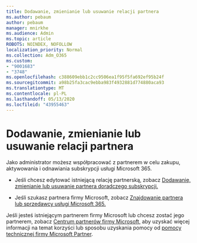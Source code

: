 ```yaml
---
title: Dodawanie, zmienianie lub usuwanie relacji partnera
ms.author: pebaum
author: pebaum
manager: mnirkhe
ms.audience: Admin
ms.topic: article
ROBOTS: NOINDEX, NOFOLLOW
localization_priority: Normal
ms.collection: Adm_O365
ms.custom:
- "9001683"
- "3748"
ms.openlocfilehash: c388609ebb1c2cc9506ea1f95f5fa692ef95b24f
ms.sourcegitcommit: a98b25fa3cac9ebba983f4932881d774880aca93
ms.translationtype: MT
ms.contentlocale: pl-PL
ms.lasthandoff: 05/13/2020
ms.locfileid: "43955463"
---
```

# <a name="add-change-or-remove-a-partner-relationship"></a>Dodawanie, zmienianie lub usuwanie relacji partnera

Jako administrator możesz współpracować z partnerem w celu zakupu, aktywowania i odnawiania subskrypcji usługi Microsoft 365. 

- Jeśli chcesz edytować istniejącą relację partnerską, zobacz [Dodawanie, zmienianie lub usuwanie partnera doradczego subskrypcji.](https://docs.microsoft.com/microsoft-365/admin/misc/add-partner?view=o365-worldwide)

- Jeśli szukasz partnera firmy Microsoft, zobacz [Znajdowanie partnera lub sprzedawcy usługi Microsoft 365.](https://docs.microsoft.com/microsoft-365/admin/manage/find-your-partner-or-reseller?view=o365-worldwide)

Jeśli jesteś istniejącym partnerem firmy Microsoft lub chcesz zostać jego partnerem, zobacz [Centrum partnerów firmy Microsoft,](https://support.microsoft.com/help/4499930/partner-center-overview) aby uzyskać więcej informacji na temat korzyści lub sposobu uzyskania pomocy od [pomocy technicznej firmy Microsoft Partner](https://aka.ms/partnersupport).
